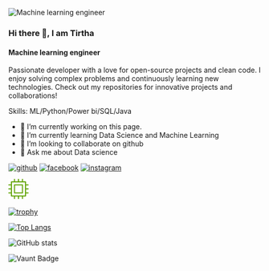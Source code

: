![ Machine learning engineer](https://scontent.fdac135-1.fna.fbcdn.net/v/t39.30808-6/277561543_947017232680761_987910934287493904_n.jpg?_nc_cat=111&ccb=1-7&_nc_sid=833d8c&_nc_eui2=AeHK1zIGc7M4YnuosIGtcUUN92K6UrkmMdb3YrpSuSYx1kw5yvqTI3yAjhab_xHSCHsaQlkhv2oPzKOGmTG_zl9D&_nc_ohc=IMqol2fhfZIQ7kNvgFefUQ2&_nc_ht=scontent.fdac135-1.fna&oh=00_AYAsXKGMnchR6RWD1yjFQAGEy846fOf_wtso243mIPJh9w&oe=66CD73E6)
### Hi there 👋, I am Tirtha
####  Machine learning engineer


Passionate developer with a love for open-source projects and clean code. I enjoy solving complex problems and continuously learning new technologies. Check out my repositories for innovative projects and collaborations!

Skills: ML/Python/Power bi/SQL/Java

- 🔭 I’m currently working on this page. 
- 🌱 I’m currently learning Data Science and Machine Learning 
- 👯 I’m looking to collaborate on github 
- 💬 Ask me about Data science 


[<img src='https://cdn.jsdelivr.net/npm/simple-icons@3.0.1/icons/github.svg' alt='github' height='40'>](https://github.com/https://github.com/tirtha4542)  [<img src='https://cdn.jsdelivr.net/npm/simple-icons@3.0.1/icons/facebook.svg' alt='facebook' height='40'>](https://www.facebook.com/https://www.facebook.com/tirtha0011)  [<img src='https://cdn.jsdelivr.net/npm/simple-icons@3.0.1/icons/instagram.svg' alt='instagram' height='40'>](https://www.instagram.com/https://www.instagram.com/tirtha4542//)  

<a href='https://docs.github.com/en/developers'><img src='https://raw.githubusercontent.com/acervenky/animated-github-badges/master/assets/devbadge.gif' width='40' height='40'></a> 

[![trophy](https://github-profile-trophy.vercel.app/?username=https://github.com/tirtha4542)](https://github.com/ryo-ma/github-profile-trophy)

[![Top Langs](https://github-readme-stats.vercel.app/api/top-langs/?username=https://github.com/tirtha4542)](https://github.com/anuraghazra/github-readme-stats)

![GitHub stats](https://github-readme-stats.vercel.app/api?username=https://github.com/tirtha4542&show_icons=true)  

![Vaunt Badge](https://api.vaunt.dev/v1/github/entities/https://github.com/tirtha4542/contributions?format=svg&private=false)  


